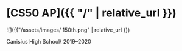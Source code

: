 # [CS50 AP]({{ "/" | relative_url }})
![]({{"/assets/images/ 150th.png" | relative_url }})

Canisius High School\\
2019–2020
